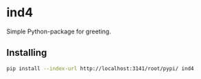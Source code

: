 # ind4

Simple Python-package for greeting.

## Installing

```bash
pip install --index-url http://localhost:3141/root/pypi/ ind4